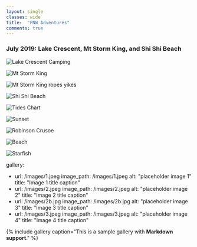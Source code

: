 ```yaml
---
layout: single
classes: wide
title:  "PNW Adventures"
comments: true
---
```


### July 2019: Lake Crescent, Mt Storm King, and Shi Shi Beach


![Lake Crescent Camping](/images/1.jpeg)

![Mt Storm King](/images/2.jpeg)

![Mt Storm King ropes yikes](/images/2b.jpg)
 
![Shi Shi Beach](/images/3.jpeg)

![Tides Chart](/images/3b.jpg)

![Sunset](/images/4b.jpg)

![Robinson Crusoe](/images/5.jpg)

![Beach](/images/6.jpeg)

![Starfish](/images/8.jpg)

gallery:
  - url: /images/1.jpeg
    image_path: /images/1.jpeg
    alt: "placeholder image 1"
    title: "Image 1 title caption"
  - url: /images/2.jpeg
    image_path: /images/2.jpeg
    alt: "placeholder image 2"
    title: "Image 2 title caption"
  - url: /images/2b.jpg
    image_path: /images/2b.jpg
    alt: "placeholder image 3"
    title: "Image 3 title caption"
  - url: /images/3.jpeg
    image_path: /images/3.jpeg
    alt: "placeholder image 4"
    title: "Image 4 title caption"

  {% include gallery caption="This is a sample gallery with **Markdown support**." %}
